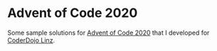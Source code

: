 # Advent of Code 2020

Some sample solutions for [Advent of Code 2020](https://adventofcode.com/) that I developed for [CoderDojo Linz](https://linz.coderdojo.net).
